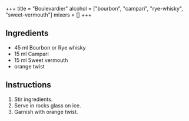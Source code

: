 +++
title = "Boulevardier"
alcohol = ["bourbon", "campari", "rye-whisky", "sweet-vermouth"]
mixers = []
+++

## Ingredients

- 45 ml Bourbon or Rye whisky
- 15 ml Campari
- 15 ml Sweet vermouth
- orange twist

## Instructions

1. Stir ingredients.
2. Serve in rocks glass on ice.
3. Garnish with orange twist.
